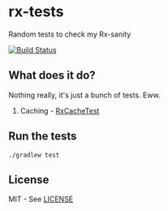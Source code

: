 # rx-tests

Random tests to check my Rx-sanity

[![Build Status](https://travis-ci.org/tinnou/rx-tests.svg?branch=master)](https://travis-ci.org/tinnou/rx-tests)

## What does it do?

Nothing really, it's just a bunch of tests. Eww.

1. Caching - [RxCacheTest](https://github.com/tinnou/rx-tests/blob/master/src/test/groovy/com.tinnou.rx/cache/RxCacheTest.groovy)

## Run the tests

```
./gradlew test
```

## License

MIT - See [LICENSE](LICENSE)
